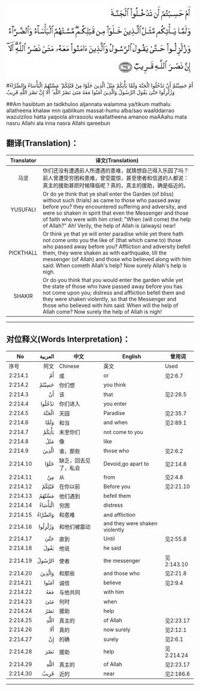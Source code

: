 ![002:214](images/002_214.gif)

#أَمْ حَسِبْتُمْ أَنْ تَدْخُلُوا الْجَنَّةَ وَلَمَّا يَأْتِكُمْ مَثَلُ الَّذِينَ خَلَوْا مِنْ قَبْلِكُمْ ۖ مَسَّتْهُمُ الْبَأْسَاءُ وَالضَّرَّاءُ وَزُلْزِلُوا حَتَّىٰ يَقُولَ الرَّسُولُ وَالَّذِينَ آمَنُوا مَعَهُ مَتَىٰ نَصْرُ اللَّهِ ۗ أَلَا إِنَّ نَصْرَ اللَّهِ قَرِيبٌ 

##Am hasibtum an tadkhuloo aljannata walamma ya/tikum mathalu allatheena khalaw min qablikum massat-humu alba/sao waalddarrao wazulziloo hatta yaqoola alrrasoolu waallatheena amanoo maAAahu mata nasru Allahi ala inna nasra Allahi qareebun 

## 翻译(Translation)：

| Translator | 译文(Translation)                                            |
| :--------: | ------------------------------------------------------------ |
|    马坚    | 你们还没有遭遇前人所遭遇的患难，就猜想自己得入乐园了吗？前人曾遭受穷困和患难，曾受震惊，甚至使者和信道的人都说：真主的援助甚麽时候降临呢？真的，真主的援助，确是临近的。 |
|  YUSUFALI  | Or do ye think that ye shall enter the Garden (of bliss) without such (trials) as came to those who passed away before you? they encountered suffering and adversity, and were so shaken in spirit that even the Messenger and those of faith who were with him cried: "When (will come) the help of Allah?" Ah! Verily, the help of Allah is (always) near! |
| PICKTHALL  | Or think ye that ye will enter paradise while yet there hath not come unto you the like of (that which came to) those who passed away before you? Affliction and adversity befell them, they were shaken as with earthquake, till the messenger (of Allah) and those who believed along with him said: When cometh Allah's help? Now surely Allah's help is nigh. |
|   SHAKIR   | Or do you think that you would enter the garden while yet the state of those who have passed away before you has not come upon you; distress and affliction befell them and they were shaken violently, so that the Messenger and those who believed with him said: When will the help of Allah come? Now surely the help of Allah is nigh! |

---

## 对位释义(Words Interpretation)：

| No   | العربية | 中文    | English | 曾用词 |
| ---- | ------: | ------- | ------- | ------ |
| 序号 |    阿文 | Chinese | 英文    | Used   |
| 2:214.1  | أَمْ      | 或                   | or                             | 见2:6.7    |
| 2:214.2  | حَسِبْتُمْ   | 你们想               | you think                      |            |
| 2:214.3  | أَنْ      | 该                   | that                           | 见2:26.5   |
| 2:214.4  | تَدْخُلُوا  | 你们进入             | you enter                      |            |
| 2:214.5  | الْجَنَّةَ   | 天园                 | Paradise                       | 见2:35.7   |
| 2:214.6  | وَلَمَّا    | 和当                 | and when                       | 见2:89.1   |
| 2:214.7  | يَأْتِكُمْ   | 未至你们             | not come to you                |            |
| 2:214.8  | مَثَلُ     | 像                   | like                           |            |
| 2:214.9  | الَّذِينَ   | 谁，那些             | those who                      | 见2:6.2    |
| 2:214.10 | خَلَوْا    | 缺乏，回去见了，私会 | Devoid,go apart to             | 见2:14.8   |
| 2:214.11 | مِنْ      | 从                   | from                           | 见2:4.8    |
| 2:214.12 | قَبْلِكُمْ   | 在你以前             | Before you                     | 见2:21.10  |
| 2:214.13 | مَسَّتْهُمُ   | 他们遇到             | befell them                    |            |
| 2:214.14 | الْبَأْسَاءُ | 穷困                 | distress                       |            |
| 2:214.15 | وَالضَّرَّاءُ | 和患难               | and affliction                 |            |
| 2:214.16 | وَزُلْزِلُوا | 和他们被震动         | and they were shaken violently |            |
| 2:214.17 | حَتَّىٰ     | 直到                 | Until                          | 见2:55.8   |
| 2:214.18 | يَقُولَ    | 他说                 | he said                        |            |
| 2:214.19 | الرَّسُولُ  | 使者                 | the messenger                  | 见2:143.10 |
| 2:214.20 | وَالَّذِينَ  | 和那些               | and those who                  | 见2:21.8   |
| 2:214.21 | آمَنُوا   | 诚信                 | believe                        | 见2:9.4    |
| 2:214.22 | مَعَهُ     | 与他共同             | with him                       |            |
| 2:214.23 | مَتَىٰ     | 何时                 | when                           |            |
| 2:214.24 | نَصْرُ     | 援助                 | help                           |            |
| 2:214.25 |    اللَّهِ | 真主的               | of Allah                       | 见2:23.17  |
| 2:214.26 | أَلَا     | 真的                 | now surely                     | 见2:12.1   |
| 2:214.27 | إِنَّ      | 的确                 | surely                         | 见2:6.1    |
| 2:214.28 | نَصْرَ     | 援助                 | help                           | 见2:214.24 |
| 2:214.29 |    اللَّهِ | 真主的               | of Allah                       | 见2:23.17  |
| 2:214.30 | قَرِيبٌ    | 近的                 | near                           | 见2:186.6  |

---
